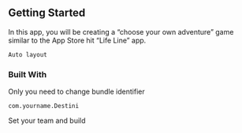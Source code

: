 ## Getting Started

In this app, you will be creating a “choose your own adventure” game similar to the App Store hit “Life Line” app.


```
Auto layout
```


### Built With

Only you need to change bundle identifier

```
com.yourname.Destini
```

Set your team and build


